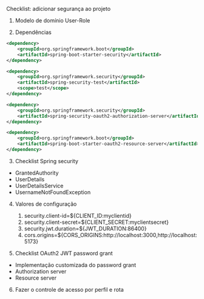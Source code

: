 Checklist: adicionar segurança ao projeto
1. Modelo de domínio User-Role

2. Dependências
```xml
<dependency>
	<groupId>org.springframework.boot</groupId>
	<artifactId>spring-boot-starter-security</artifactId>
</dependency>

<dependency>
	<groupId>org.springframework.security</groupId>
	<artifactId>spring-security-test</artifactId>
	<scope>test</scope>
</dependency>

<dependency>
	<groupId>org.springframework.security</groupId>
	<artifactId>spring-security-oauth2-authorization-server</artifactId>
</dependency>

<dependency>
	<groupId>org.springframework.boot</groupId>
	<artifactId>spring-boot-starter-oauth2-resource-server</artifactId>
</dependency>
```

3. Checklist Spring security
* GrantedAuthority
* UserDetails
* UserDetailsService
* UsernameNotFoundException

4. Valores de configuração

	1. security.client-id=${CLIENT_ID:myclientid}
	2. security.client-secret=${CLIENT_SECRET:myclientsecret}
	3. security.jwt.duration=${JWT_DURATION:86400}
	4. cors.origins=${CORS_ORIGINS:http://localhost:3000,http://localhost:5173}

5. Checklist OAuth2 JWT password grant
* Implementação customizada do password grant
* Authorization server
* Resource server


6. Fazer o controle de acesso por perfil e rota

